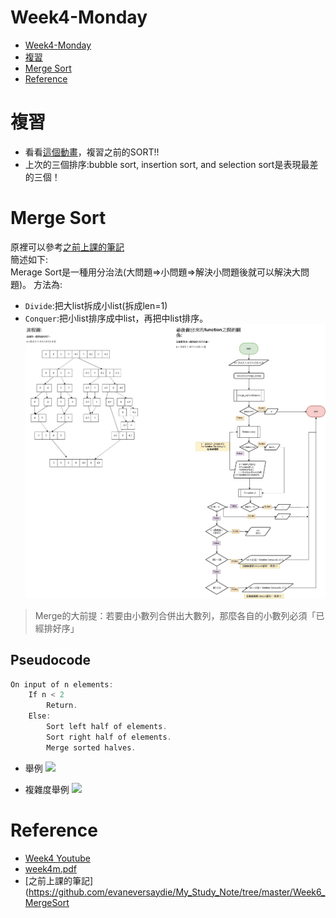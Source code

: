 # Week4-Monday
<!-- TOC START min:1 max:3 link:true asterisk:false update:true -->
- [Week4-Monday](#week4-monday)
- [複習](#複習)
- [Merge Sort](#merge-sort)
- [Reference](#reference)
<!-- TOC END -->


# 複習
* 看看[這個動畫](https://www.toptal.com/developers/sorting-algorithms/random-initial-order)，複習之前的SORT!!
* 上次的三個排序:bubble sort, insertion sort, and selection sort是表現最差的三個！

# Merge Sort
原裡可以參考[之前上課的筆記](https://github.com/evaneversaydie/My_Study_Note/tree/master/Week6_MergeSort)
<br>簡述如下:<br>
Merage Sort是一種用分治法(大問題=>小問題=>解決小問題後就可以解決大問題)。 方法為:

* `Divide`:把大list拆成小list(拆成len=1)
* `Conquer`:把小list排序成中list，再把中list排序。
![Mergesort](https://github.com/evaneversaydie/My_Study_Note/blob/master/HW2/MergeSort.jpg?raw=true)
> Merge的大前提：若要由小數列合併出大數列，那麼各自的小數列必須「已經排好序」
## Pseudocode
```C
On input of n elements:
    If n < 2
        Return.
    Else:
        Sort left half of elements.
        Sort right half of elements.
        Merge sorted halves.
```

* 舉例
![](https://i.imgur.com/xsW888W.jpg)

* 複雜度舉例
![](https://i.imgur.com/Olg3n2z.png)

# Reference
* [Week4 Youtube](https://www.youtube.com/watch?v=8IZ9r5kmS3Y)
* [week4m.pdf](http://cdn.cs50.net/2013/fall/lectures/4/m/week4m.pdf)
* [之前上課的筆記](https://github.com/evaneversaydie/My_Study_Note/tree/master/Week6_MergeSort
